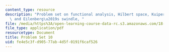 ```yaml
---
content_type: resource
description: "Problem set on functional analysis, Hilbert space, Kuiper\u2019s theorem,\
  \ and Eilenberg\u2019s swindle, "
file: /media/https%3A/open-learning-course-data-rc.s3.amazonaws.com/18-102-introduction-to-functional-analysis-spring-2009/fe4e5c3fd90577ab4d5f0191f6caf526_MIT18_102s09_pset10.pdf
file_type: application/pdf
resourcetype: Document
title: Problem Set 10
uid: fe4e5c3f-d905-77ab-4d5f-0191f6caf526
---
```

